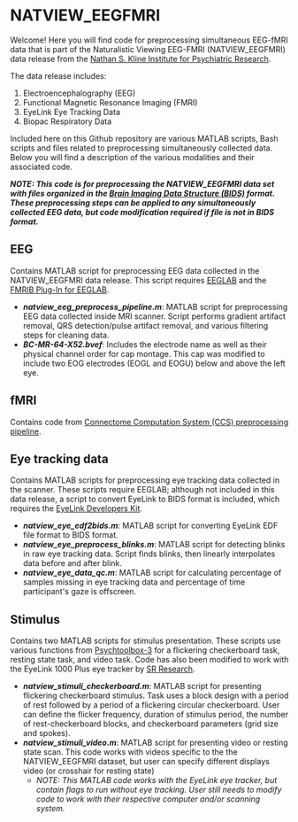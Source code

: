 # NATVIEW_EEGFMRI
Welcome! Here you will find code for preprocessing simultaneous EEG-fMRI data that is part of the Naturalistic Viewing EEG-FMRI (NATVIEW_EEGFMRI) data release from the [Nathan S. Kline Institute for Psychiatric Research](https://www.nki.rfmh.org/).

The data release includes:
1. Electroencephalography (EEG)
2. Functional Magnetic Resonance Imaging (FMRI)
3. EyeLink Eye Tracking Data
4. Biopac Respiratory Data

Included here on this Github repository are various MATLAB scripts, Bash scripts and files related to preprocessing simultaneously collected data. Below you will find a description of the various modalities and their associated code.

***NOTE: This code is for preprocessing the NATVIEW_EEGFMRI data set with files organized in the [Brain Imaging Data Structure (BIDS)](https://bids.neuroimaging.io/) format. These preprocessing steps can be applied to any simultaneously collected EEG data, but code modification required if file is not in BIDS format.***

## EEG
Contains MATLAB script for preprocessing EEG data collected in the NATVIEW_EEGFMRI data release. This script requires [EEGLAB](https://sccn.ucsd.edu/eeglab/index.php) and the [FMRIB Plug-In for EEGLAB](https://fsl.fmrib.ox.ac.uk/eeglab/fmribplugin/).
* ***natview_eeg_preprocess_pipeline.m***: MATLAB script for preprocessing EEG data collected inside MRI scanner. Script performs gradient artifact removal, QRS detection/pulse artifact removal, and various filtering steps for cleaning data.
* ***BC-MR-64-X52.bvef***: Includes the electrode name as well as their physical channel order for cap montage. This cap was modified to include two EOG electrodes (EOGL and EOGU) below and above the left eye.

## fMRI
Contains code from [Connectome Computation System (CCS) preprocessing pipeline](https://github.com/TingsterX/CCS-pipeline).

## Eye tracking data
Contains MATLAB scripts for preprocessing eye tracking data collected in the scanner. These scripts require EEGLAB; although not included in this data release, a script to convert EyeLink to BIDS format is included, which requires the [EyeLink Developers Kit](https://www.sr-research.com/support/thread-13.html).
* ***natview_eye_edf2bids.m***: MATLAB script for converting EyeLink EDF file format to BIDS format.
* ***natview_eye_preprocess_blinks.m***: MATLAB script for detecting blinks in raw eye tracking data. Script finds blinks, then linearly interpolates data before and after blink.
* ***natview_eye_data_qc.m***: MATLAB script for calculating percentage of samples missing in eye tracking data and percentage of time participant's gaze is offscreen.

## Stimulus
Contains two MATLAB scripts for stimulus presentation. These scripts use various functions from [Psychtoolbox-3](http://psychtoolbox.org/) for a flickering checkerboard task, resting state task, and video task. Code has also been modified to work with the EyeLink 1000 Plus eye tracker by [SR Research](https://www.sr-research.com/).
* ***natview_stimuli_checkerboard.m***: MATLAB script for presenting flickering checkerboard stimulus. Task uses a block design with a period of rest followed by a period of a flickering circular checkerboard. User can define the flicker frequency, duration of stimulus period, the number of rest-checkerboard blocks, and checkerboard parameters (grid size and spokes).
* ***natview_stimuli_video.m***: MATLAB script for presenting video or resting state scan. This code works with videos specific to the the NATVIEW_EEGFMRI dataset, but user can specify different displays video (or crosshair for resting state)  
  - _NOTE: This MATLAB code works with the EyeLink eye tracker, but contain flags to run without eye tracking. User still needs to modify code to work with their respective computer and/or scanning system._
